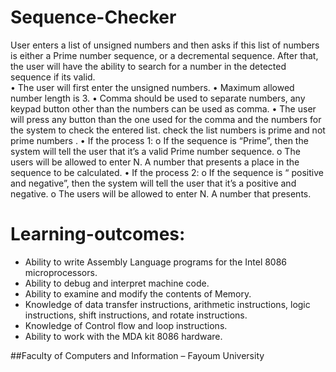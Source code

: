 # Sequence-Checker
User enters a list of unsigned numbers and then asks if this list of numbers is either a Prime number sequence, or a decremental sequence. After that, the user will have the ability to search for a number in the detected sequence if its valid.  
• The user will first enter the unsigned numbers. 
• Maximum allowed number length is 3. 
• Comma should be used to separate numbers, any keypad button other than the numbers can be used as comma. 
• The user will press any button than the one used for the comma and the numbers for the system to check the entered list.  check the list numbers is prime and not prime numbers . 
• If the process 1: o If the sequence is “Prime”, then the system will tell the user that it’s a valid Prime number sequence. o The users will be allowed to enter N. A number that presents a place in the sequence to be calculated. 
• If the process 2: o If the sequence is “ positive and negative”, then the system will tell the user that it’s a  positive and negative. o The users will be allowed to enter N. A number that presents.

# Learning-outcomes:
- Ability to write Assembly Language programs for the Intel 8086 microprocessors.
- Ability to debug and interpret machine code.
- Ability to examine and modify the contents of Memory.
- Knowledge of data transfer instructions, arithmetic instructions, logic instructions, shift
instructions, and rotate instructions.
- Knowledge of Control flow and loop instructions.
- Ability to work with the MDA kit 8086 hardware.

##Faculty of Computers and Information – Fayoum University
